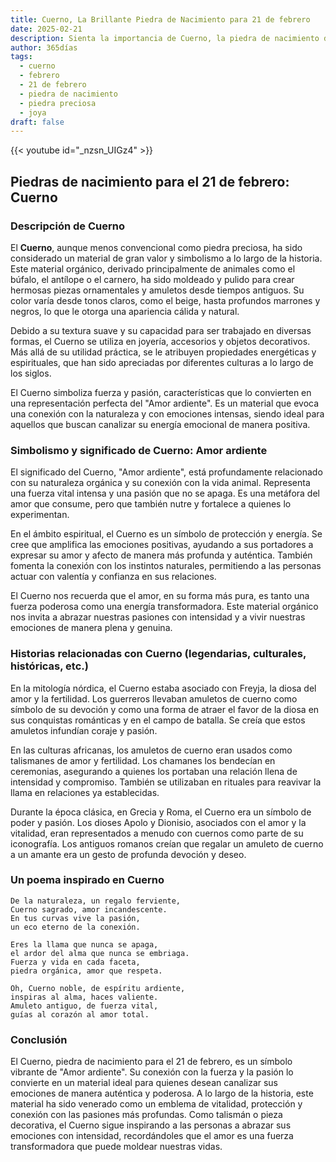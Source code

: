 ```yaml
---
title: Cuerno, La Brillante Piedra de Nacimiento para 21 de febrero
date: 2025-02-21
description: Sienta la importancia de Cuerno, la piedra de nacimiento de 21 de febrero que simboliza Amor ardiente. Deje que su belleza y significado iluminen su día.
author: 365días
tags:
  - cuerno
  - febrero
  - 21 de febrero
  - piedra de nacimiento
  - piedra preciosa
  - joya
draft: false
---
```


{{< youtube id="_nzsn_UIGz4" >}}

## Piedras de nacimiento para el 21 de febrero: Cuerno

### Descripción de Cuerno

El **Cuerno**, aunque menos convencional como piedra preciosa, ha sido considerado un material de gran valor y simbolismo a lo largo de la historia. Este material orgánico, derivado principalmente de animales como el búfalo, el antílope o el carnero, ha sido moldeado y pulido para crear hermosas piezas ornamentales y amuletos desde tiempos antiguos. Su color varía desde tonos claros, como el beige, hasta profundos marrones y negros, lo que le otorga una apariencia cálida y natural.

Debido a su textura suave y su capacidad para ser trabajado en diversas formas, el Cuerno se utiliza en joyería, accesorios y objetos decorativos. Más allá de su utilidad práctica, se le atribuyen propiedades energéticas y espirituales, que han sido apreciadas por diferentes culturas a lo largo de los siglos.

El Cuerno simboliza fuerza y pasión, características que lo convierten en una representación perfecta del "Amor ardiente". Es un material que evoca una conexión con la naturaleza y con emociones intensas, siendo ideal para aquellos que buscan canalizar su energía emocional de manera positiva.

### Simbolismo y significado de Cuerno: Amor ardiente

El significado del Cuerno, "Amor ardiente", está profundamente relacionado con su naturaleza orgánica y su conexión con la vida animal. Representa una fuerza vital intensa y una pasión que no se apaga. Es una metáfora del amor que consume, pero que también nutre y fortalece a quienes lo experimentan.

En el ámbito espiritual, el Cuerno es un símbolo de protección y energía. Se cree que amplifica las emociones positivas, ayudando a sus portadores a expresar su amor y afecto de manera más profunda y auténtica. También fomenta la conexión con los instintos naturales, permitiendo a las personas actuar con valentía y confianza en sus relaciones.

El Cuerno nos recuerda que el amor, en su forma más pura, es tanto una fuerza poderosa como una energía transformadora. Este material orgánico nos invita a abrazar nuestras pasiones con intensidad y a vivir nuestras emociones de manera plena y genuina.

### Historias relacionadas con Cuerno (legendarias, culturales, históricas, etc.)

En la mitología nórdica, el Cuerno estaba asociado con Freyja, la diosa del amor y la fertilidad. Los guerreros llevaban amuletos de cuerno como símbolo de su devoción y como una forma de atraer el favor de la diosa en sus conquistas románticas y en el campo de batalla. Se creía que estos amuletos infundían coraje y pasión.

En las culturas africanas, los amuletos de cuerno eran usados como talismanes de amor y fertilidad. Los chamanes los bendecían en ceremonias, asegurando a quienes los portaban una relación llena de intensidad y compromiso. También se utilizaban en rituales para reavivar la llama en relaciones ya establecidas.

Durante la época clásica, en Grecia y Roma, el Cuerno era un símbolo de poder y pasión. Los dioses Apolo y Dionisio, asociados con el amor y la vitalidad, eran representados a menudo con cuernos como parte de su iconografía. Los antiguos romanos creían que regalar un amuleto de cuerno a un amante era un gesto de profunda devoción y deseo.

### Un poema inspirado en Cuerno

```
De la naturaleza, un regalo ferviente,  
Cuerno sagrado, amor incandescente.  
En tus curvas vive la pasión,  
un eco eterno de la conexión.  

Eres la llama que nunca se apaga,  
el ardor del alma que nunca se embriaga.  
Fuerza y vida en cada faceta,  
piedra orgánica, amor que respeta.  

Oh, Cuerno noble, de espíritu ardiente,  
inspiras al alma, haces valiente.  
Amuleto antiguo, de fuerza vital,  
guías al corazón al amor total.
```

### Conclusión

El Cuerno, piedra de nacimiento para el 21 de febrero, es un símbolo vibrante de "Amor ardiente". Su conexión con la fuerza y la pasión lo convierte en un material ideal para quienes desean canalizar sus emociones de manera auténtica y poderosa. A lo largo de la historia, este material ha sido venerado como un emblema de vitalidad, protección y conexión con las pasiones más profundas. Como talismán o pieza decorativa, el Cuerno sigue inspirando a las personas a abrazar sus emociones con intensidad, recordándoles que el amor es una fuerza transformadora que puede moldear nuestras vidas.